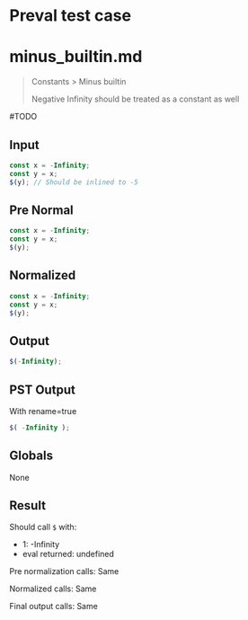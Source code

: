 # Preval test case

# minus_builtin.md

> Constants > Minus builtin
>
> Negative Infinity should be treated as a constant as well

#TODO

## Input

`````js filename=intro
const x = -Infinity;
const y = x;
$(y); // Should be inlined to -5
`````

## Pre Normal

`````js filename=intro
const x = -Infinity;
const y = x;
$(y);
`````

## Normalized

`````js filename=intro
const x = -Infinity;
const y = x;
$(y);
`````

## Output

`````js filename=intro
$(-Infinity);
`````

## PST Output

With rename=true

`````js filename=intro
$( -Infinity );
`````

## Globals

None

## Result

Should call `$` with:
 - 1: -Infinity
 - eval returned: undefined

Pre normalization calls: Same

Normalized calls: Same

Final output calls: Same
